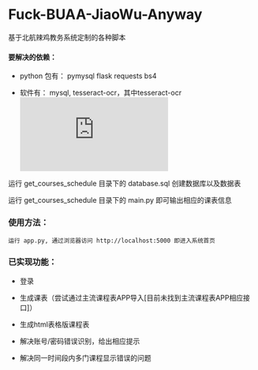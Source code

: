 # Fuck-BUAA-JiaoWu-Anyway
基于北航辣鸡教务系统定制的各种脚本

#### 要解决的依赖：

- python 包有： pymysql flask requests bs4

- 软件有： mysql, tesseract-ocr，其中tesseract-ocr![安装教程](http://miphol.com/muse/2013/05/install-tesseract-ocr-on-ubunt.html)

运行 get_courses_schedule 目录下的 database.sql 创建数据库以及数据表

运行 get_courses_schedule 目录下的 main.py 即可输出相应的课表信息

### 使用方法：
	运行 app.py, 通过浏览器访问 http://localhost:5000 即进入系统首页

### 已实现功能：

- 登录

- 生成课表（尝试通过主流课程表APP导入[目前未找到主流课程表APP相应接口]）

- 生成html表格版课程表

- 解决账号/密码错误识别，给出相应提示

- 解决同一时间段内多门课程显示错误的问题
